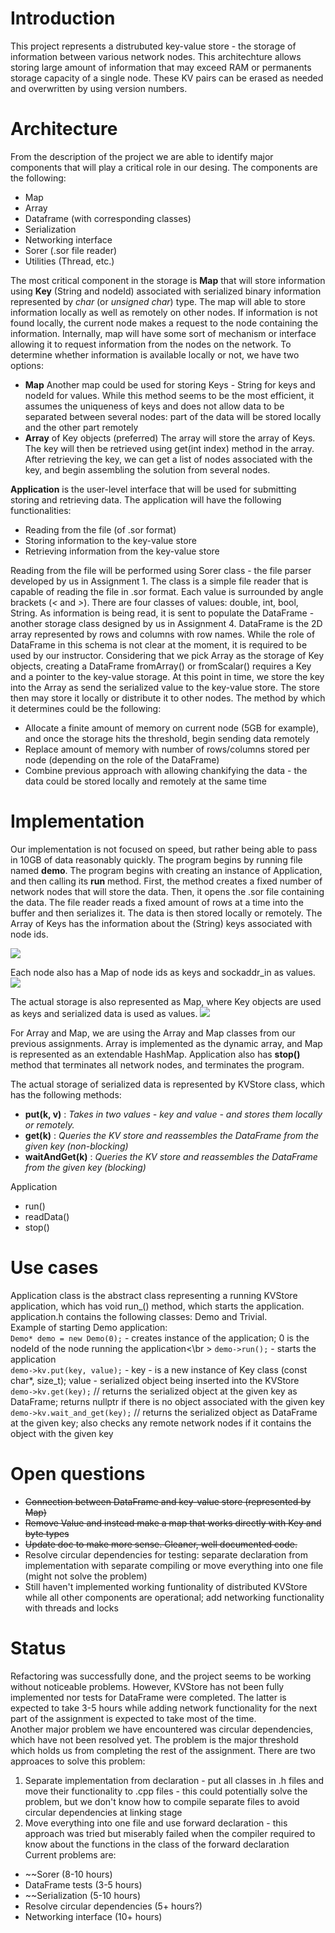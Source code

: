 # Introduction
  This project represents a distrubuted key-value store - the storage of information between various network nodes. This architechture
allows storing large amount of information that may exceed RAM or permanents storage capacity of a single node. These KV pairs can be erased as needed and overwritten by using version numbers.


# Architecture
  From the description of the project we are able to identify major components that will play a critical role in our desing.
The components are the following:
* Map
* Array
* Dataframe (with corresponding classes) 
* Serialization
* Networking interface
* Sorer (.sor file reader)
* Utilities (Thread, etc.)

The most critical component in the storage is **Map** that will store information using **Key** (String and nodeId) associated with
serialized binary information represented by *char* (or *unsigned char*) type. The map will able to store information locally as well
as remotely on other nodes. If information is not found locally, the current node makes a request to the node containing the information.
Internally, map will have some sort of mechanism or interface allowing it to request information from the nodes on the network. To determine
whether information is available locally or not, we have two options:
- **Map**
Another map could be used for storing Keys - String for keys and nodeId for values. While this method seems to be the most efficient, 
it assumes the uniqueness of keys and does not allow data to be separated between several nodes: part of the data will be stored
locally and the other part remotely
- **Array** of Key objects (preferred)
The array will store the array of Keys. The key will then be retrieved using get(int index) method in the array. After retrieving
the key, we can get a list of nodes associated with the key, and begin assembling the solution from several nodes.

**Application** is the user-level interface that will be used for submitting storing and retrieving data. The application will have the following
functionalities:
* Reading from the file (of .sor format)
* Storing information to the key-value store
* Retrieving information from the key-value store

Reading from the file will be performed using Sorer class - the file parser developed by us in Assignment 1. The class is a simple file reader
that is capable of reading the file in .sor format. Each value is surrounded by angle brackets (*<*  and *>*). There are four classes of values:
double, int, bool, String.
As information is being read, it is sent to populate the DataFrame - another storage class designed by us in Assignment 4. DataFrame is the 2D 
array represented by rows and columns with row names. While the role of DataFrame in this schema is not clear at the moment, it is required
to be used by our instructor.
Considering that we pick Array as the storage of Key objects, creating a DataFrame fromArray() or fromScalar() requires a Key and a pointer to the key-value
storage. At this point in time, we store the key into the Array as send the serialized value to the key-value store. The store then may store it locally
or distribute it to other nodes. The method by which it determines could be the following:
* Allocate a finite amount of memory on current node (5GB for example), and once the storage hits the threshold, begin sending data remotely
* Replace amount of memory with number of rows/columns stored per node (depending on the role of the DataFrame)
* Combine previous approach with allowing chankifying the data - the data could be stored locally and remotely at the same time


# Implementation
Our implementation is not focused on speed, but rather being able to pass in 10GB of data reasonably quickly.
The program begins by running file named **demo**. The program begins with creating an instance of Application, and then calling its **run** method. First, the method creates a fixed number of network nodes that will store the data. Then, it opens the .sor file containing the data. The file reader reads a fixed amount of rows at a time into the buffer and then serializes it. The data is then stored locally or remotely. The Array of Keys has the information about the (String) keys associated with node ids. 

<img src="milestone_1_array.png">

Each node also has a Map of node ids as keys and sockaddr_in as values.
<img src="milestone_1_map.png">

The actual storage is also represented as Map, where Key objects are used as keys and serialized data is used as values.
<img src="milestone_1_kvmap.png">

For Array and Map, we are using the Array and Map classes from our previous assignments. Array is implemented as the dynamic array, and Map is represented as an extendable HashMap.
Application also has **stop()** method that terminates all network nodes, and terminates the program.

The actual storage of serialized data is represented by KVStore class, which has the following methods:
* **put(k, v)** :
  _Takes in two values - key and value - and stores them locally or remotely._
* **get(k)** :
  _Queries the KV store and reassembles the DataFrame from the given key (non-blocking)_
* **waitAndGet(k)** :
  _Queries the KV store and reassembles the DataFrame from the given key (blocking)_

Application
- run()
- readData()
- stop()

# Use cases
Application class is the abstract class representing a running KVStore application, which has void run_() method, which starts the application. application.h contains the following classes: Demo and Trivial.  
Example of starting Demo application:  
`Demo* demo = new Demo(0);` - creates instance of the application; 0 is the nodeId of the node running the application<\br >
`demo->run();` - starts the application  
`demo->kv.put(key, value);` - key - is a new instance of Key class (const char*, size_t); value - serialized object being inserted into the KVStore  
`demo->kv.get(key);` // returns the serialized object at the given key as DataFrame; returns nullptr if there is no object associated with the given key  
`demo->kv.wait_and_get(key);` // returns the serialized object as DataFrame at the given key; also checks any remote network nodes if it contains the object with the given key  


# Open questions
* ~~Connection between DataFrame and key-value store (represented by Map)~~
* ~~Remove Value and instead make a map that works directly with Key and byte types~~
* ~~Update doc to make more sense. Cleaner, well documented code.~~
* Resolve circular dependencies for testing: separate declaration from implementation with separate compiling or move everything into one file (might not solve the problem)
* Still haven't implemented working funtionality of distributed KVStore while all other components are operational; add networking functionality with threads and locks

# Status
Refactoring was successfully done, and the project seems to be working without noticeable problems. However, KVStore has not been fully implemented nor tests for DataFrame were completed. The latter is expected to take 3-5 hours while adding network functionality for the next part of the assignment is expected to take most of the time.  
Another major problem we have encountered was circular dependencies, which have not been resolved yet. The problem is the major threshold which holds us from completing the rest of the assignment. There are two approaces to solve this problem:
1) Separate implementation from declaration - put all classes in .h files and move their functionality to .cpp files - this could potentially solve the problem, but we don't know how to compile separate files to avoid circular dependencies at linking stage  
2) Move everything into one file and use forward declaration - this approach was tried but miserably failed when the compiler required to know about the functions in the class of the forward declaration  
Current problems are:  
* ~~Sorer (8-10 hours)
* DataFrame tests (3-5 hours)
* ~~Serialization (5-10 hours)
* Resolve circular dependencies (5+ hours?)
* Networking interface (10+ hours)

